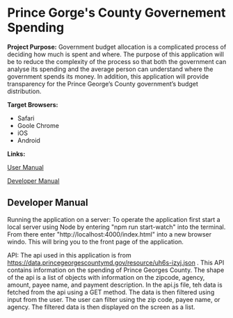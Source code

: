 # Prince Gorge's County Governement Spending

**Project Purpose:** Government budget allocation is a complicated process of deciding how much is spent and where. The purpose of this application will be to reduce the complexity of the process so that both the government can analyse its spending and the average person can understand where the government spends its money. In addition, this application will provide transparency for the Prince George’s County government’s budget distribution. 

**Target Browsers:** 
* Safari
* Goole Chrome
* iOS 
* Android

**Links:**

[User Manual](https://github.com/ruthwikkuppachi/inst377_group1_fall2020/blob/main/USER.MD)

[Developer Manual](https://github.com/ruthwikkuppachi/inst377_group1_fall2020/blob/main/README.md)




## Developer Manual


Running the application on a server:
To operate the application first start a local server using Node by entering "npm run start-watch" into the terminal. From there enter "http://localhost:4000/index.html" into a new browser windo. This will bring you to the front page of the application.

API:
The api used in this application is from https://data.princegeorgescountymd.gov/resource/uh6s-izyj.json . This API contains information on the spending of Prince Georges County. The shape of the api is a list of objects with information on the zipcode, agency, amount, payee name, and payment description. In the api.js file, teh data is fetched from the api using a GET method. The data is then filtered using input from the user. The user can filter using the zip code, payee name, or agency. The filtered data is then displayed on the screen as a list.

